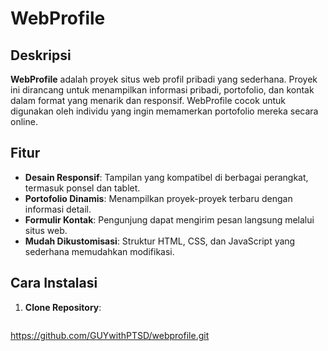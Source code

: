 # WebProfile

## Deskripsi

**WebProfile** adalah proyek situs web profil pribadi yang sederhana. Proyek ini dirancang untuk menampilkan informasi pribadi, portofolio, dan kontak dalam format yang menarik dan responsif. WebProfile cocok untuk digunakan oleh individu yang ingin memamerkan portofolio mereka secara online.

## Fitur

- **Desain Responsif**: Tampilan yang kompatibel di berbagai perangkat, termasuk ponsel dan tablet.
- **Portofolio Dinamis**: Menampilkan proyek-proyek terbaru dengan informasi detail.
- **Formulir Kontak**: Pengunjung dapat mengirim pesan langsung melalui situs web.
- **Mudah Dikustomisasi**: Struktur HTML, CSS, dan JavaScript yang sederhana memudahkan modifikasi.

## Cara Instalasi

1. **Clone Repository**:
   ```bash
https://github.com/GUYwithPTSD/webprofile.git
